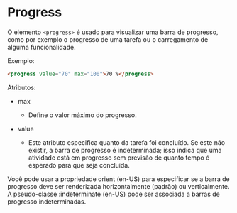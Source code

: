 # Progress

O elemento `<progress>` é usado para visualizar uma barra de progresso, como por exemplo o progresso de uma tarefa ou o carregamento de alguma funcionalidade.

Exemplo:

```html
<progress value="70" max="100">70 %</progress>
```

Atributos:

* max
    * Define o valor máximo do progresso. 

* value
    * Este atributo especifica quanto da tarefa foi concluído. Se este não existir, a barra de progresso é indeterminada; isso indica que uma atividade está em progresso sem previsão de quanto tempo é esperado para que seja concluída.
    
Você pode usar a propriedade orient (en-US) para especificar se a barra de progresso deve ser renderizada horizontalmente (padrão) ou verticalmente. A pseudo-classe :indeterminate (en-US) pode ser associada a barras de progresso indeterminadas.
